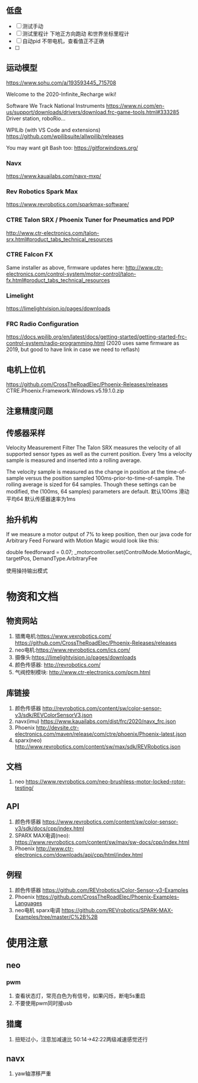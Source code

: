 ## 低盘

* [ ] 测试手动
* [ ] 测试里程计  下地正方向跑动  和世界坐标里程计
* [ ] 自动pid  不带电机，查看值正不正确
* [ ]

## 运动模型
https://www.sohu.com/a/193593445_715708

Welcome to the 2020-Infinite_Recharge wiki!

Software We Track
National Instruments
https://www.ni.com/en-us/support/downloads/drivers/download.frc-game-tools.html#333285 Driver station, roboRio…

WPILib (with VS Code and extensions)
https://github.com/wpilibsuite/allwpilib/releases

You may want git Bash too: https://gitforwindows.org/

### Navx
https://www.kauailabs.com/navx-mxp/

### Rev Robotics Spark Max
https://www.revrobotics.com/sparkmax-software/

### CTRE Talon SRX / Phoenix Tuner for Pneumatics and PDP
http://www.ctr-electronics.com/talon-srx.html#product_tabs_technical_resources

### CTRE Falcon FX
Same installer as above, firmware updates here: http://www.ctr-electronics.com/control-system/motor-control/talon-fx.html#product_tabs_technical_resources

### Limelight
https://limelightvision.io/pages/downloads

### FRC Radio Configuration
https://docs.wpilib.org/en/latest/docs/getting-started/getting-started-frc-control-system/radio-programming.html (2020 uses same firmware as 2019, but good to have link in case we need to reflash)


## 电机上位机
https://github.com/CrossTheRoadElec/Phoenix-Releases/releases
CTRE.Phoenix.Framework.Windows.v5.19.1.0.zip

## 注意精度问题

## 传感器采样
Velocity Measurement Filter
The Talon SRX measures the velocity of all supported sensor types as well as the current position. Every 1ms a velocity sample is measured and inserted into a rolling average.

The velocity sample is measured as the change in position at the time-of-sample versus the position sampled 100ms-prior-to-time-of-sample. The rolling average is sized for 64 samples. Though these settings can be modified, the (100ms, 64 samples) parameters are default.
默认100ms 滑动平均64  默认传感器速率为1ms



## 抬升机构

If we measure a motor output of 7% to keep position, then our java code for Arbitrary Feed Forward with Motion Magic would look like this:

double feedforward = 0.07;
_motorcontroller.set(ControlMode.MotionMagic, targetPos, DemandType.ArbitraryFee

使用操持输出模式

# 物资和文档    
## 物资网站
1. 猎鹰电机:https://www.vexrobotics.com/   https://github.com/CrossTheRoadElec/Phoenix-Releases/releases
2. neo电机:https://www.revrobotics.com/ics.com/
3. 摄像头:https://limelightvision.io/pages/downloads    
4. 颜色传感器:  http://revrobotics.com/
5. 气阀控制模块: http://www.ctr-electronics.com/pcm.html
## 库链接
1. 颜色传感器 http://revrobotics.com/content/sw/color-sensor-v3/sdk/REVColorSensorV3.json
2. navx(imu) https://www.kauailabs.com/dist/frc/2020/navx_frc.json  
3. Phoenix http://devsite.ctr-electronics.com/maven/release/com/ctre/phoenix/Phoenix-latest.json
4. sparx(neo) http://www.revrobotics.com/content/sw/max/sdk/REVRobotics.json

## 文档
1. neo  https://www.revrobotics.com/neo-brushless-motor-locked-rotor-testing/
## API  
1. 颜色传感器  https://www.revrobotics.com/content/sw/color-sensor-v3/sdk/docs/cpp/index.html
2. SPARX MAX电调(neo): https://www.revrobotics.com/content/sw/max/sw-docs/cpp/index.html    
3.  Phoenix http://www.ctr-electronics.com/downloads/api/cpp/html/index.html
## 例程
1. 颜色传感器  https://github.com/REVrobotics/Color-Sensor-v3-Examples
2. Phoenix https://github.com/CrossTheRoadElec/Phoenix-Examples-Languages
3. neo电机 sparx电调 https://github.com/REVrobotics/SPARK-MAX-Examples/tree/master/C%2B%2B

# 使用注意
## neo 
### pwm 
1. 查看状态灯，常亮白色为有信号，如果闪烁，断电5s重启
2. 不要使用pwm同时接usb

## 猎鹰
1. 扭矩过小，注意加减速比  50:14->42:22两级减速感觉还行

## navx 
1. yaw轴漂移严重
